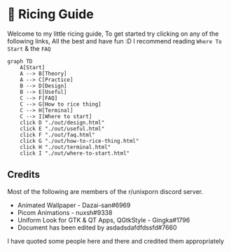 # 🍱 Ricing Guide
Welcome to my little ricing guide, To get started try clicking on any of the following links, All the best and have fun :D
I recommend reading `Where To Start` & the `FAQ`

```mermaid
graph TD
    A[Start]
    A --> B[Theory]
    A --> C[Practice]
    B --> D[Design]
    B --> E[Useful]
    C --> F[FAQ]
    C --> G[How to rice thing]
    C --> H[Terminal]
    C --> I[Where to start]
    click D "./out/design.html"
    click E "./out/useful.html"
    click F "./out/faq.html"
    click G "./out/how-to-rice-thing.html"
    click H "./out/terminal.html"
    click I "./out/where-to-start.html"
```

## Credits
Most of the following are members of the r/unixporn discord server.

- Animated Wallpaper - Dazai-san#6969
- Picom Animations - nuxsh#9338
- Uniform Look for GTK & QT Apps, QGtkStyle - Gingka#1796 
- Document has been edited by asdadsdafdfdssfd#7660

I have quoted some people here and there and credited them appropriately

<script type="module">
	import mermaid from 'https://cdn.jsdelivr.net/npm/mermaid@10/dist/mermaid.esm.min.mjs';
	mermaid.initialize({ startOnLoad: false });
    (async () => {
        await mermaid.run({
            querySelector: 'pre[lang="mermaid"] > code'
        })
    })()
</script>
